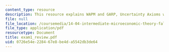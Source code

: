 ```yaml
---
content_type: resource
description: This resource explains WAPM and GARP, Uncertainty Axioms with some graphs.
file: null
file_location: /coursemedia/14-04-intermediate-microeconomic-theory-fall-2006/0726e54e228467e8be4da5542db3de64_exam1_review.pdf
file_type: application/pdf
resourcetype: Document
title: exam1_review.pdf
uid: 0726e54e-2284-67e8-be4d-a5542db3de64
---
```

